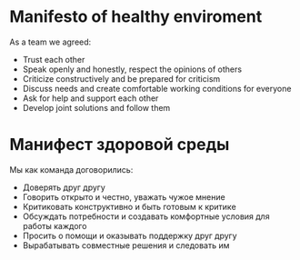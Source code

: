 # Manifesto of healthy enviroment
As a team we agreed:
- Trust each other
- Speak openly and honestly, respect the opinions of others
- Criticize constructively and be prepared for criticism 
- Discuss needs and create comfortable working conditions for everyone 
- Ask for help and support each other
- Develop joint solutions and follow them

# Манифест здоровой среды
Мы как команда договорились:
- Доверять друг другу
- Говорить открыто и честно, уважать чужое мнение
- Критиковать конструктивно и быть готовым к критике 
- Обсуждать потребности и создавать комфортные условия для работы каждого 
- Просить о помощи и оказывать поддержку друг другу
- Вырабатывать совместные решения и следовать им
